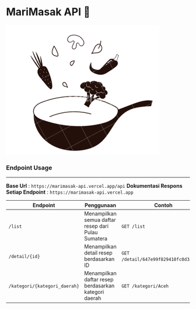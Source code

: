 # MariMasak API 🍳

![preview](https://github.com/rifkyhilman/Marimasak/blob/main/public/favicon.png)

### Endpoint Usage
---
**Base Url** : `https://marimasak-api.vercel.app/api`
**Dokumentasi Respons Setiap Endpoint** : `https://marimasak-api.vercel.app`

| Endpoint | Penggunaan | Contoh |
|----------|------------|--------|
| `/list` | Menampilkan semua daftar resep dari Pulau Sumatera | `GET /list` |
| `/detail/{id}` | Menampilkan detail resep berdasarkan ID | `GET /detail/647e99f829410fc0d3af3a1f` |
| `/kategori/{kategori_daerah}` | Menampilkan daftar resep berdasarkan kategori daerah | `GET /kategori/Aceh` |
